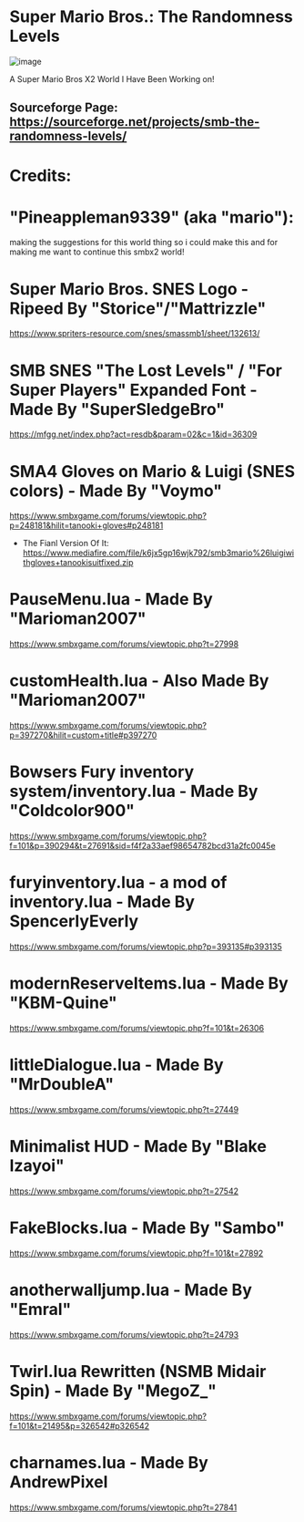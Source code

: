 # Super Mario Bros.: The Randomness Levels

![image](https://github.com/PizzaLuigi647/SMBX2-The-Randomness-Levels/assets/84218371/67707865-a7a7-4642-9ed2-5e61fc895a3c)

A Super Mario Bros X2 World I Have Been Working on!

Sourceforge Page:
https://sourceforge.net/projects/smb-the-randomness-levels/
----------------------------------------------------------------
# Credits:


# "Pineappleman9339" (aka "mario"):
making the suggestions for this world thing so i could make this
and for making me want to continue this smbx2 world!

# Super Mario Bros. SNES Logo - Ripeed By "Storice"/"Mattrizzle"
https://www.spriters-resource.com/snes/smassmb1/sheet/132613/

# SMB SNES "The Lost Levels" / "For Super Players" Expanded Font - Made By "SuperSledgeBro"
https://mfgg.net/index.php?act=resdb&param=02&c=1&id=36309

# SMA4 Gloves on Mario & Luigi (SNES colors) - Made By "Voymo"
https://www.smbxgame.com/forums/viewtopic.php?p=248181&hilit=tanooki+gloves#p248181
* The Fianl Version Of It: https://www.mediafire.com/file/k6jx5gp16wjk792/smb3mario%26luigiwithgloves+tanookisuitfixed.zip

# PauseMenu.lua - Made By "Marioman2007"
https://www.smbxgame.com/forums/viewtopic.php?t=27998

# customHealth.lua - Also Made By "Marioman2007"
https://www.smbxgame.com/forums/viewtopic.php?p=397270&hilit=custom+title#p397270

# Bowsers Fury inventory system/inventory.lua - Made By "Coldcolor900"
https://www.smbxgame.com/forums/viewtopic.php?f=101&p=390294&t=27691&sid=f4f2a33aef98654782bcd31a2fc0045e

# furyinventory.lua - a mod of inventory.lua - Made By SpencerlyEverly
https://www.smbxgame.com/forums/viewtopic.php?p=393135#p393135

# modernReserveItems.lua - Made By "KBM-Quine"
https://www.smbxgame.com/forums/viewtopic.php?f=101&t=26306
 
# littleDialogue.lua - Made By "MrDoubleA"
https://www.smbxgame.com/forums/viewtopic.php?t=27449
	
# Minimalist HUD - Made By "Blake Izayoi"
https://www.smbxgame.com/forums/viewtopic.php?t=27542

# FakeBlocks.lua - Made By "Sambo"
https://www.smbxgame.com/forums/viewtopic.php?f=101&t=27892

# anotherwalljump.lua - Made By "Emral"
https://www.smbxgame.com/forums/viewtopic.php?t=24793

# Twirl.lua Rewritten (NSMB Midair Spin) - Made By "MegoZ_"
https://www.smbxgame.com/forums/viewtopic.php?f=101&t=21495&p=326542#p326542

# charnames.lua - Made By AndrewPixel
https://www.smbxgame.com/forums/viewtopic.php?t=27841
